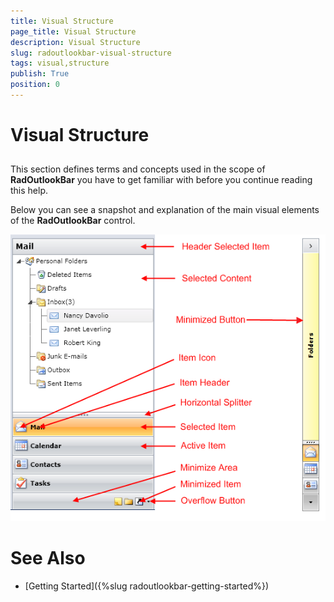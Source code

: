 ```yaml
---
title: Visual Structure
page_title: Visual Structure
description: Visual Structure
slug: radoutlookbar-visual-structure
tags: visual,structure
publish: True
position: 0
---
```


# Visual Structure



## 

This section defines terms and concepts used in the scope of __RadOutlookBar__ you have to get familiar 
        with before  you continue reading this help.

Below you can see a snapshot and explanation of the main visual elements of the __RadOutlookBar__ control.

![outlook visuals](images/outlook_visuals.png)

# See Also

 * [Getting Started]({%slug radoutlookbar-getting-started%})
